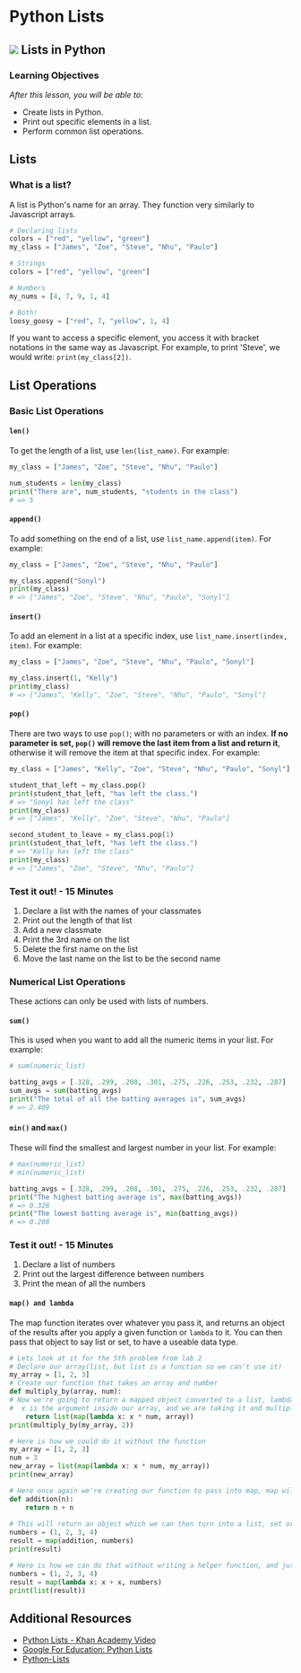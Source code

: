 # Python Lists

## ![](https://ga-dash.s3.amazonaws.com/production/assets/logo-9f88ae6c9c3871690e33280fcf557f33.png) Lists in Python

### Learning Objectives

_After this lesson, you will be able to:_

* Create lists in Python.
* Print out specific elements in a list.
* Perform common list operations.

## Lists

### What is a list?

A list is Python's name for an array. They function very similarly to Javascript arrays.

```python
# Declaring lists
colors = ["red", "yellow", "green"]
my_class = ["James", "Zoe", "Steve", "Nhu", "Paulo"]

# Strings
colors = ["red", "yellow", "green"]

# Numbers
my_nums = [4, 7, 9, 1, 4]

# Both!
loosy_goosy = ["red", 7, "yellow", 1, 4]
```

If you want to access a specific element, you access it with bracket notations in the same way as Javascript. For example, to print 'Steve', we would write: `print(my_class[2])`.

## List Operations

### Basic List Operations

#### `len()`

To get the length of a list, use `len(list_name)`. For example:

```python
my_class = ["James", "Zoe", "Steve", "Nhu", "Paulo"]

num_students = len(my_class)
print("There are", num_students, "students in the class")
# => 5
```

#### `append()`

To add something on the end of a list, use `list_name.append(item)`. For example:

```python
my_class = ["James", "Zoe", "Steve", "Nhu", "Paulo"]

my_class.append("Sonyl")
print(my_class)
# => ["James", "Zoe", "Steve", "Nhu", "Paulo", "Sonyl"]
```

#### `insert()`

To add an element in a list at a specific index, use `list_name.insert(index, item)`. For example:

```python
my_class = ["James", "Zoe", "Steve", "Nhu", "Paulo", "Sonyl"]

my_class.insert(1, "Kelly")
print(my_class)
# => ["James", "Kelly", "Zoe", "Steve", "Nhu", "Paulo", "Sonyl"]
```

#### `pop()`

There are two ways to use `pop()`; with no parameters or with an index. **If no parameter is set, `pop()` will remove the last item from a list and return it**, otherwise it will remove the item at that specific index. For example:

```python
my_class = ["James", "Kelly", "Zoe", "Steve", "Nhu", "Paulo", "Sonyl"]

student_that_left = my_class.pop()
print(student_that_left, "has left the class.")
# => "Sonyl has left the class"
print(my_class)
# => ["James", "Kelly", "Zoe", "Steve", "Nhu", "Paulo"]

second_student_to_leave = my_class.pop(1)
print(student_that_left, "has left the class.")
# => "Kelly has left the class"
print(my_class)
# => ["James", "Zoe", "Steve", "Nhu", "Paulo"]
```

### Test it out! - 15 Minutes

1. Declare a list with the names of your classmates
2. Print out the length of that list
3. Add a new classmate
4. Print the 3rd name on the list
5. Delete the first name on the list
6. Move the last name on the list to be the second name

### Numerical List Operations

These actions can only be used with lists of numbers.

#### `sum()`

This is used when you want to add all the numeric items in your list. For example:

```python
# sum(numeric_list)

batting_avgs = [.328, .299, .208, .301, .275, .226, .253, .232, .287]
sum_avgs = sum(batting_avgs)
print("The total of all the batting averages is", sum_avgs)
# => 2.409
```

#### `min()` and `max()`

These will find the smallest and largest number in your list. For example:

```python
# max(numeric_list)
# min(numeric_list)

batting_avgs = [.328, .299, .208, .301, .275, .226, .253, .232, .287]
print("The highest batting average is", max(batting_avgs))
# => 0.328
print("The lowest batting average is", min(batting_avgs))
# => 0.208
```

### Test it out! - 15 Minutes

1. Declare a list of numbers
2. Print out the largest difference between numbers
3. Print the mean of all the numbers

#### `map() and lambda`

The map function iterates over whatever you pass it, and returns an object of the results after you apply a given function or `lambda` to it. You can then pass that object to say list or set, to have a useable data type.

```python
# Lets look at it for the 5th problem from lab 2
# Declare our array(list, but list is a function so we can't use it)
my_array = [1, 2, 3]
# Create our function that takes an array and number
def multiply_by(array, num):
# Now we're going to return a mapped object converted to a list, lambda actually eliminates the need for the function but for readability we will keep it.
#  x is the argument inside our array, and we are taking it and multiplying it by the num 
    return list(map(lambda x: x * num, array))
print(multiply_by(my_array, 2))
```

```python
# Here is how we could do it without the function
my_array = [1, 2, 3]
num = 3
new_array = list(map(lambda x: x * num, my_array))
print(new_array)
```

```python
# Here once again we're creating our function to pass into map, map will take the function and run it while iterating over the numbers tuple
def addition(n): 
    return n + n 
  
# This will return an object which we can then turn into a list, set or even tuple again 
numbers = (1, 2, 3, 4) 
result = map(addition, numbers) 
print(result)

# Here is how we can do that without writing a helper function, and just using lambda instead
numbers = (1, 2, 3, 4) 
result = map(lambda x: x + x, numbers) 
print(list(result)) 
```

## Additional Resources

* [Python Lists - Khan Academy Video](https://www.youtube.com/watch?v=zEyEC34MY1A)
* [Google For Education: Python Lists](https://developers.google.com/edu/python/lists)
* [Python-Lists](https://www.tutorialspoint.com/python/python_lists.htm)

